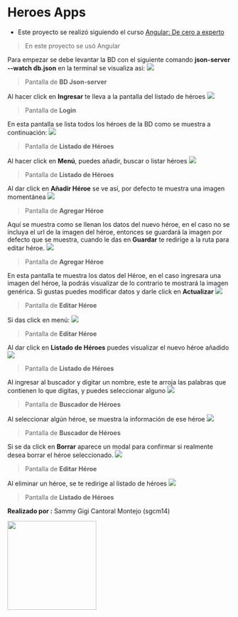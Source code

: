 Heroes Apps
=============
- Este proyecto se realizó siguiendo el curso [Angular: De cero a experto](https://www.udemy.com/course/angular-fernando-herrera/# "Angular: De cero a experto") 
> En este proyecto se usó Angular

Para empezar se debe levantar la BD con el siguiente comando **json-server --watch db.json** en la terminal se visualiza asi:
![](https://raw.githubusercontent.com/sgcm14/heroes-app/main/doc/db-json.png)
> Pantalla de **BD Json-server**

Al hacer click en **Ingresar** te lleva a la pantalla del listado de héroes
![](https://raw.githubusercontent.com/sgcm14/heroes-app/main/doc/imagen01.png)
> Pantalla de **Login**

En esta pantalla se lista todos los héroes de la BD como se muestra a continuación:
![](https://raw.githubusercontent.com/sgcm14/heroes-app/main/doc/imagen02.png)
> Pantalla de **Listado de Héroes**

Al hacer click en **Menú**, puedes añadir, buscar o listar héroes
![](https://raw.githubusercontent.com/sgcm14/heroes-app/main/doc/imagen03.png)
> Pantalla de **Listado de Héroes**

Al dar click en  **Añadir Héroe** se ve así, por defecto te muestra una imagen momentánea
![](https://raw.githubusercontent.com/sgcm14/heroes-app/main/doc/imagen04.png)
> Pantalla de **Agregar Héroe**

Aquí se muestra como se llenan los datos del nuevo héroe, en el caso no se incluya el url de la imagen del héroe, entonces se guardará la imagen por defecto que se muestra, cuando le das en **Guardar** te redirige a la ruta para editar héroe.
![](https://raw.githubusercontent.com/sgcm14/heroes-app/main/doc/imagen05.png)
> Pantalla de **Agregar Héroe**

En esta pantalla te muestra los datos del Héroe, en el caso ingresara una imagen del héroe, la podrás visualizar de lo contrario te mostrará la imagen genérica. Si gustas puedes modificar datos y darle click en **Actualizar**
![](https://raw.githubusercontent.com/sgcm14/heroes-app/main/doc/imagen06.png)
> Pantalla de **Editar Héroe**

Si das click en menú:
![](https://raw.githubusercontent.com/sgcm14/heroes-app/main/doc/imagen07.png)
> Pantalla de **Editar Héroe**

Al dar click en **Listado de Héroes** puedes visualizar el nuevo héroe añadido
![](https://raw.githubusercontent.com/sgcm14/heroes-app/main/doc/imagen08.png)
> Pantalla de **Listado de Héroes**

Al ingresar al buscador y digitar un nombre, este te arroja las palabras que contienen lo que digitas, y puedes seleccionar alguno 
![](https://raw.githubusercontent.com/sgcm14/heroes-app/main/doc/imagen09.png)
> Pantalla de **Buscador de Héroes**

Al seleccionar algún héroe, se muestra la información de ese héroe
![](https://raw.githubusercontent.com/sgcm14/heroes-app/main/doc/imagen10.png)
> Pantalla de **Buscador de Héroes**

Si se da click en **Borrar** aparece un modal para confirmar si realmente desea borrar el héroe seleccionado.
![](https://raw.githubusercontent.com/sgcm14/heroes-app/main/doc/imagen11.png)
> Pantalla de **Editar Héroe**

Al eliminar un héroe, se te redirige al listado de héroes
![](https://raw.githubusercontent.com/sgcm14/heroes-app/main/doc/imagen12.png)
> Pantalla de **Listado de Héroes**

**Realizado por :** Sammy Gigi Cantoral Montejo (sgcm14)

<img src ="https://raw.githubusercontent.com/sgcm14/sgcm14/main/sammy.jpg" width="200">
